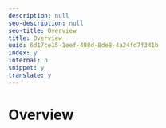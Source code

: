 ```yaml
---
description: null
seo-description: null
seo-title: Overview
title: Overview
uuid: 6d17ce15-1eef-498d-8de8-4a24fd7f341b
index: y
internal: n
snippet: y
translate: y
---
```


# Overview



